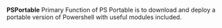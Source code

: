**PSPortable**
Primary Function of PS Portable is to download and deploy a portable version of Powershell with useful modules included.

